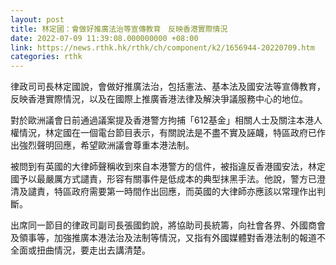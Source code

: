 ```yaml
---
layout: post
title: 林定國：會做好推廣法治等宣傳教育　反映香港實際情況
date: 2022-07-09 11:39:08.000000000 +08:00
link: https://news.rthk.hk/rthk/ch/component/k2/1656944-20220709.htm
categories: rthk
---
```


律政司司長林定國說，會做好推廣法治，包括憲法、基本法及國安法等宣傳教育，反映香港實際情況，以及在國際上推廣香港法律及解決爭議服務中心的地位。

對於歐洲議會日前通過議案提及香港警方拘捕「612基金」相關人士及關注本港人權情況，林定國在一個電台節目表示，有關說法是不盡不實及誣衊，特區政府已作出強烈聲明回應，希望歐洲議會尊重本港法制。

被問到有英國的大律師聲稱收到來自本港警方的信件，被指違反香港國安法，林定國予以最嚴厲方式譴責，形容有關事件是低成本的典型抹黑手法。他說，警方已澄清及譴責，特區政府需要第一時間作出回應，而英國的大律師亦應該以常理作出判斷。

出席同一節目的律政司副司長張國鈞說，將協助司長統籌，向社會各界、外國商會及領事等，加強推廣本港法治及法制等情況，又指有外國媒體對香港法制的報道不全面或扭曲情況，要走出去講清楚。
